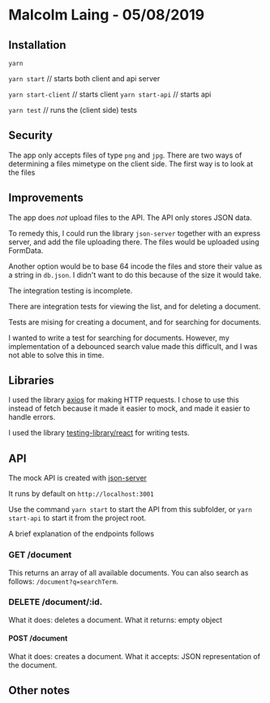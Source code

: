 # Malcolm Laing - 05/08/2019

## Installation

`yarn`

`yarn start` // starts both client and api server

`yarn start-client` // starts client
`yarn start-api` // starts api

`yarn test` // runs the (client side) tests

## Security

The app only accepts files of type `png` and `jpg`. There are two ways of determining a files mimetype on the client side. The first way is to look at the files

## Improvements

The app does _not_ upload files to the API. The API only stores JSON data.

To remedy this, I could run the library `json-server` together with an express server, and add the file uploading there. The files would be uploaded using FormData.

Another option would be to base 64 incode the files and store their value as a string in `db.json`. I didn't want to do this because of the size it would take.

The integration testing is incomplete.

There are integration tests for viewing the list, and for deleting a document.

Tests are mising for creating a document, and for searching for documents.

I wanted to write a test for searching for documents. However, my implementation of a debounced search value made this difficult, and I was not able to solve this in time.

## Libraries

I used the library [axios](https://github.com/axios/axios) for making HTTP requests. I chose to use this instead of fetch because it made it easier to mock, and made it easier to handle errors.

I used the library [testing-library/react](https://github.com/testing-library/react-testing-library) for writing tests.

## API

The mock API is created with [json-server](https://github.com/typicode/json-server)

It runs by default on `http://localhost:3001`

Use the command `yarn start` to start the API from this subfolder, or `yarn start-api` to start it from the project root.

A brief explanation of the endpoints follows

### GET /document

This returns an array of all available documents. You can also search as follows: `/document?q=searchTerm`.

### DELETE /document/:id.

What it does: deletes a document.
What it returns: empty object

#### POST /document

What it does: creates a document.
What it accepts: JSON representation of the document.

## Other notes
